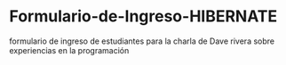 Formulario-de-Ingreso-HIBERNATE
===============================

formulario de ingreso de estudiantes para la charla de Dave rivera sobre experiencias en la programación
